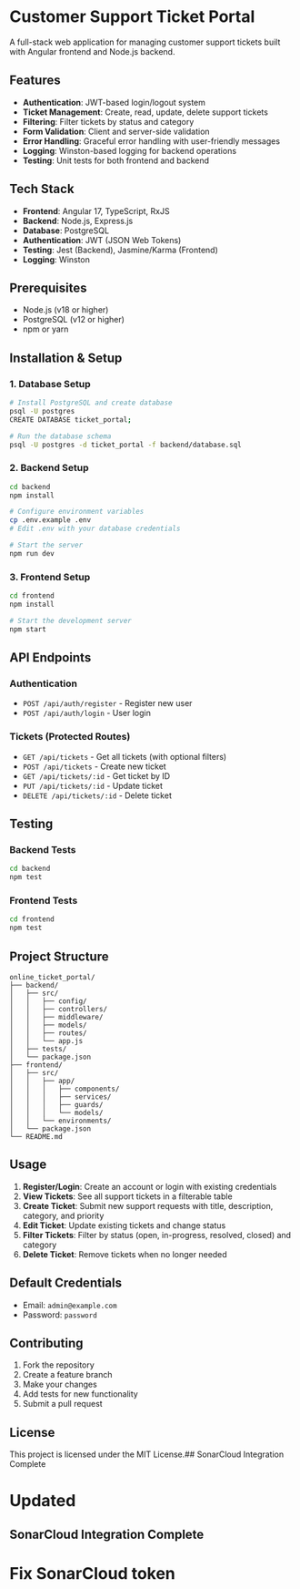 # Customer Support Ticket Portal

A full-stack web application for managing customer support tickets built with Angular frontend and Node.js backend.

## Features

- **Authentication**: JWT-based login/logout system
- **Ticket Management**: Create, read, update, delete support tickets
- **Filtering**: Filter tickets by status and category
- **Form Validation**: Client and server-side validation
- **Error Handling**: Graceful error handling with user-friendly messages
- **Logging**: Winston-based logging for backend operations
- **Testing**: Unit tests for both frontend and backend

## Tech Stack

- **Frontend**: Angular 17, TypeScript, RxJS
- **Backend**: Node.js, Express.js
- **Database**: PostgreSQL
- **Authentication**: JWT (JSON Web Tokens)
- **Testing**: Jest (Backend), Jasmine/Karma (Frontend)
- **Logging**: Winston

## Prerequisites

- Node.js (v18 or higher)
- PostgreSQL (v12 or higher)
- npm or yarn

## Installation & Setup

### 1. Database Setup

```bash
# Install PostgreSQL and create database
psql -U postgres
CREATE DATABASE ticket_portal;

# Run the database schema
psql -U postgres -d ticket_portal -f backend/database.sql
```

### 2. Backend Setup

```bash
cd backend
npm install

# Configure environment variables
cp .env.example .env
# Edit .env with your database credentials

# Start the server
npm run dev
```

### 3. Frontend Setup

```bash
cd frontend
npm install

# Start the development server
npm start
```

## API Endpoints

### Authentication
- `POST /api/auth/register` - Register new user
- `POST /api/auth/login` - User login

### Tickets (Protected Routes)
- `GET /api/tickets` - Get all tickets (with optional filters)
- `POST /api/tickets` - Create new ticket
- `GET /api/tickets/:id` - Get ticket by ID
- `PUT /api/tickets/:id` - Update ticket
- `DELETE /api/tickets/:id` - Delete ticket

## Testing

### Backend Tests
```bash
cd backend
npm test
```

### Frontend Tests
```bash
cd frontend
npm test
```

## Project Structure

```
online_ticket_portal/
├── backend/
│   ├── src/
│   │   ├── config/
│   │   ├── controllers/
│   │   ├── middleware/
│   │   ├── models/
│   │   ├── routes/
│   │   └── app.js
│   ├── tests/
│   └── package.json
├── frontend/
│   ├── src/
│   │   ├── app/
│   │   │   ├── components/
│   │   │   ├── services/
│   │   │   ├── guards/
│   │   │   └── models/
│   │   └── environments/
│   └── package.json
└── README.md
```

## Usage

1. **Register/Login**: Create an account or login with existing credentials
2. **View Tickets**: See all support tickets in a filterable table
3. **Create Ticket**: Submit new support requests with title, description, category, and priority
4. **Edit Ticket**: Update existing tickets and change status
5. **Filter Tickets**: Filter by status (open, in-progress, resolved, closed) and category
6. **Delete Ticket**: Remove tickets when no longer needed

## Default Credentials

- Email: `admin@example.com`
- Password: `password`

## Contributing

1. Fork the repository
2. Create a feature branch
3. Make your changes
4. Add tests for new functionality
5. Submit a pull request

## License

This project is licensed under the MIT License.## SonarCloud Integration Complete
# Updated
## SonarCloud Integration Complete
# Fix SonarCloud token
